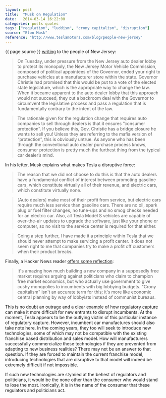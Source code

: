```yaml
---
layout: post
title:  "Musk on Regulation"
date:   2014-03-14 16:22:00
categories: posts quotes
tags: ["regulation", "luddism", "crony capitalism", "disruption"]
source: "Elon Musk"
reference: "http://www.teslamotors.com/blog/people-new-jersey"
---
```


{{ page.source }} [writing]({{page.reference}}) to the people of New Jersey:

> On Tuesday, under pressure from the New Jersey auto dealer lobby to protect its monopoly, the New Jersey Motor Vehicle Commission, composed of political appointees of the Governor, ended your right to purchase vehicles at a manufacturer store within the state. Governor Christie had promised that this would be put to a vote of the elected state legislature, which is the appropriate way to change the law. When it became apparent to the auto dealer lobby that this approach would not succeed, they cut a backroom deal with the Governor to circumvent the legislative process and pass a regulation that is fundamentally contrary to the intent of the law.

> The rationale given for the regulation change that requires auto companies to sell through dealers is that it ensures “consumer protection”. If you believe this, Gov. Christie has a bridge closure he wants to sell you! Unless they are referring to the mafia version of “protection”, this is obviously untrue. As anyone who has been through the conventional auto dealer purchase process knows, consumer protection is pretty much the furthest thing from the typical car dealer’s mind.

In his letter, Musk explains what makes Tesla a disruptive force:

> The reason that we did not choose to do this is that the auto dealers have a fundamental conflict of interest between promoting gasoline cars, which constitute virtually all of their revenue, and electric cars, which constitute virtually none.

> [Auto dealers] make most of their profit from service, but electric cars require much less service than gasoline cars. There are no oil, spark plug or fuel filter changes, no tune-ups and no smog checks needed for an electric car. Also, all Tesla Model S vehicles are capable of over-the-air updates to upgrade the software, just like your phone or computer, so no visit to the service center is required for that either.

> Going a step further, I have made it a principle within Tesla that we should never attempt to make servicing a profit center. It does not seem right to me that companies try to make a profit off customers when their product breaks.

Finally, a Hacker News reader [offers some reflection](https://news.ycombinator.com/item?id=7401303):

> It's amazing how much building a new company in a supposedly free market requires arguing against politicians who claim to champion free market economics, but who actually use government to give cushy monopolies to incumbents with big lobbying budgets.
"Crony capitalism" isn't an accurate term for this; it's more like economic central planning by way of lobbyists instead of communist bureaus.

This is no doubt an outrage and a clear example of how [regulatory capture](http://en.wikipedia.org/wiki/Regulatory_capture) can make it more difficult for new entrants to disrupt incumbents.  At the moment, Tesla appears to be the outlying victim of this particular instance of regulatory capture.  However, incumbent car manufactures should also take note here.  In the coming years, they too will seek to introduce new technologies, some of which may not be compatible with the existing franchise based distribution and sales model.  How will manufacturers successfully commercialize these technologies if they are prevented from adapting to new business realities?  There may not be an answer to that question.  If they are forced to maintain the current franchise model, introducing technologies that are disruptive to that model will indeed be extremely difficult if not impossible.

If such new technologies are stymied at the behest of regulators and politicians, it would be the none other than the consumer who would stand to lose the most.  Ironically, it is in the name of the consumer that these regulators and politicians act.